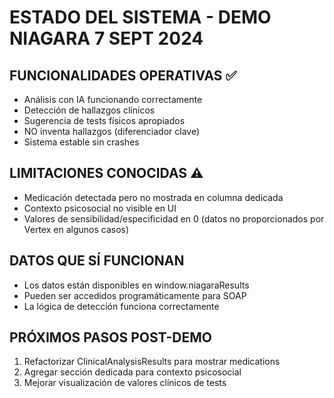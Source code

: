# ESTADO DEL SISTEMA - DEMO NIAGARA 7 SEPT 2024

## FUNCIONALIDADES OPERATIVAS ✅
- Análisis con IA funcionando correctamente
- Detección de hallazgos clínicos
- Sugerencia de tests físicos apropiados
- NO inventa hallazgos (diferenciador clave)
- Sistema estable sin crashes

## LIMITACIONES CONOCIDAS ⚠️
- Medicación detectada pero no mostrada en columna dedicada
- Contexto psicosocial no visible en UI
- Valores de sensibilidad/especificidad en 0 (datos no proporcionados por Vertex en algunos casos)

## DATOS QUE SÍ FUNCIONAN
- Los datos están disponibles en window.niagaraResults
- Pueden ser accedidos programáticamente para SOAP
- La lógica de detección funciona correctamente

## PRÓXIMOS PASOS POST-DEMO
1. Refactorizar ClinicalAnalysisResults para mostrar medications
2. Agregar sección dedicada para contexto psicosocial
3. Mejorar visualización de valores clínicos de tests
